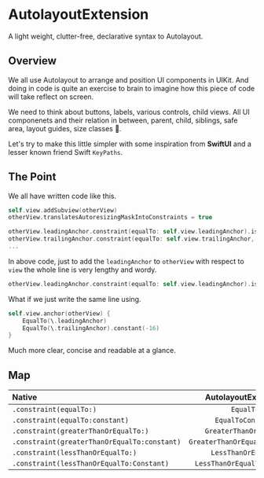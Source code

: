 # AutolayoutExtension

A light weight, clutter-free, declarative syntax to Autolayout.

## Overview

We all use Autolayout to arrange and position UI components in UIKit. And doing in code is quite an exercise to brain to imagine how this piece of code will take reflect on screen.

We need to think about buttons, labels, various controls, child views. All UI componenets and their relation in between, parent, child, siblings, safe area, layout guides, size classes 🤯.

Let's try to make this little simpler with some inspiration from **SwiftUI** and a lesser known friend Swift `KeyPaths`.

## The Point
We all have written code like this.

```swift
self.view.addSubview(otherView)
otherView.translatesAutoresizingMaskIntoConstraints = true

otherView.leadingAnchor.constraint(equalTo: self.view.leadingAnchor).isActive = true
otherView.trailingAnchor.constraint(equalTo: self.view.trailingAnchor, constant: -16).isActive = true
...
```

In above code, just to add the `leadingAnchor` to `otherView` with respect to `view` the whole line is very lengthy and wordy.

```swift
otherView.leadingAnchor.constraint(equalTo: self.view.leadingAnchor).isActive = true
```

What if we just write the same line using.
```swift
self.view.anchor(otherView) {
    EqualTo(\.leadingAnchor)
    EqualTo(\.trailingAnchor).constant(-16)
}
```
Much more clear, concise and readable at a glance.

## Map

| Native | AutolayoutExtension | Anchor Type | 
| :---- | :-----------------: | -----------: |
| `.constraint(equalTo:)` | ``EqualTo`` | `NSLayoutAnchor<Axis>` |
| `.constraint(equalTo:constant)` | ``EqualToConstant`` | `NSLayoutDimension` |
| `.constraint(greaterThanOrEqualTo:)` | ``GreaterThanOrEqualTo`` | `NSLayoutAnchor<Axis>` |
| `.constraint(greaterThanOrEqualTo:constant)` | ``GreaterThanOrEqualToConstant`` | `NSLayoutDimension` | 
| `.constraint(lessThanOrEqualTo:)` | ``LessThanOrEqualTo`` |`NSLayoutAnchor<Axis>` |
| `.constraint(lessThanOrEqualTo:Constant)` | ``LessThanOrEqualToConstant`` | `NSLayoutDimension` |
